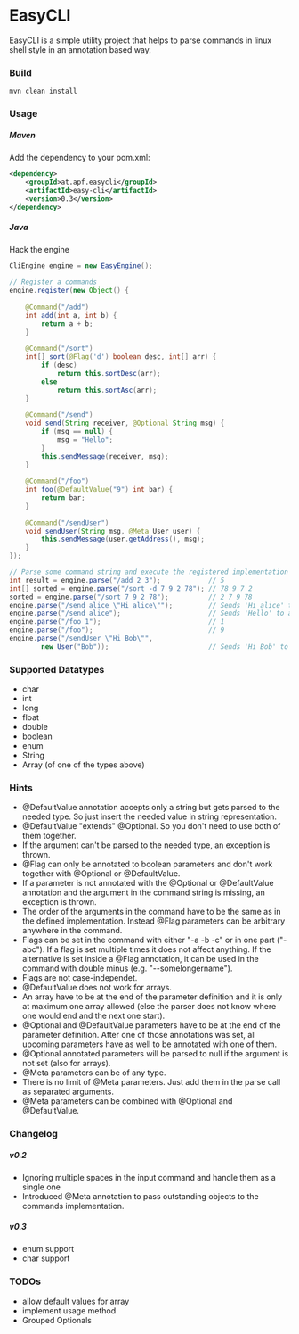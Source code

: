 # EasyCLI

EasyCLI is a simple utility project that helps to parse commands in linux shell style in an
annotation based way.

### Build
```
mvn clean install
```

### Usage
##### Maven
Add the dependency to your pom.xml:
```xml
<dependency>
    <groupId>at.apf.easycli</groupId>
    <artifactId>easy-cli</artifactId>
    <version>0.3</version>
</dependency>
```

##### Java
Hack the engine
```java
CliEngine engine = new EasyEngine();

// Register a commands 
engine.register(new Object() {
    
    @Command("/add")
    int add(int a, int b) {
        return a + b;
    }
    
    @Command("/sort")
    int[] sort(@Flag('d') boolean desc, int[] arr) {
        if (desc)
            return this.sortDesc(arr);
        else
            return this.sortAsc(arr);
    }
    
    @Command("/send")
    void send(String receiver, @Optional String msg) {
        if (msg == null) {
            msg = "Hello";
        }
        this.sendMessage(receiver, msg);
    }
    
    @Command("/foo")
    int foo(@DefaultValue("9") int bar) {
        return bar;
    }
    
    @Command("/sendUser")
    void sendUser(String msg, @Meta User user) {
        this.sendMessage(user.getAddress(), msg);
    }
});

// Parse some command string and execute the registered implementation
int result = engine.parse("/add 2 3");            // 5
int[] sorted = engine.parse("/sort -d 7 9 2 78"); // 78 9 7 2
sorted = engine.parse("/sort 7 9 2 78");          // 2 7 9 78
engine.parse("/send alice \"Hi alice\"");         // Sends 'Hi alice' to alice
engine.parse("/send alice");                      // Sends 'Hello' to alice
engine.parse("/foo 1");                           // 1
engine.parse("/foo");                             // 9
engine.parse("/sendUser \"Hi Bob\"", 
        new User("Bob"));                         // Sends 'Hi Bob' to Bob
```

### Supported Datatypes
 - char
 - int
 - long
 - float
 - double
 - boolean
 - enum
 - String
 - Array (of one of the types above)
 
### Hints
 - @DefaultValue annotation accepts only a string but gets parsed to the needed
   type. So just insert the needed value in string representation.
 - @DefaultValue "extends" @Optional. So you don't need to use both of them
   together.
 - If the argument can't be parsed to the needed type, an exception is thrown.
 - @Flag can only be annotated to boolean parameters and don't work together
   with @Optional or @DefaultValue.
 - If a parameter is not annotated with the @Optional or @DefaultValue
   annotation and the argument in the command string is missing, an exception
   is thrown.
 - The order of the arguments in the command have to be the same as in the
   defined implementation. Instead @Flag parameters can be arbitrary anywhere
   in the command.
 - Flags can be set in the command with either "-a -b -c" or in one part
   ("-abc"). If a flag is set multiple times it does not affect anything. If
   the alternative is set inside a @Flag annotation, it can be used in the
   command with double minus (e.g. "--somelongername").
 - Flags are not case-independet.
 - @DefaultValue does not work for arrays.
 - An array have to be at the end of the parameter definition and it is only
   at maximum one array allowed (else the parser does not know where one would
   end and the next one start).
 - @Optional and @DefaultValue parameters have to be at the end of the
   parameter definition. After one of those annotations was set, all upcoming
   parameters have as well to be annotated with one of them.
 - @Optional annotated parameters will be parsed to null if the argument is not
   set (also for arrays).
 - @Meta parameters can be of any type.
 - There is no limit of  @Meta parameters. Just add them in the parse call as
   separated arguments.
 - @Meta parameters can be combined with @Optional and @DefaultValue.

### Changelog
##### v0.2
 - Ignoring multiple spaces in the input command and handle them as a single
   one
 - Introduced @Meta annotation to pass outstanding objects to the commands
   implementation.

##### v0.3
 - enum support
 - char support 
 
### TODOs
 - allow default values for array
 - implement usage method
 - Grouped Optionals
 


